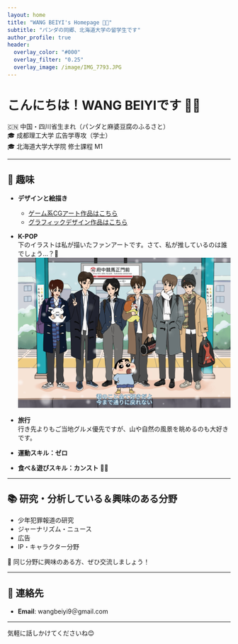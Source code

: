 ```yaml
---
layout: home
title: "WANG BEIYI's Homepage 🐯✨"
subtitle: "パンダの同郷、北海道大学の留学生です"
author_profile: true
header:
  overlay_color: "#000"
  overlay_filter: "0.25"
  overlay_image: /image/IMG_7793.JPG
---
```


# こんにちは！WANG BEIYIです 🐼✨

🇨🇳 中国・四川省生まれ（パンダと麻婆豆腐のふるさと）  
🎓 成都理工大学 広告学専攻（学士）  
🎓 北海道大学大学院 修士課程 M1

---

## 🎨 趣味
- **デザインと絵描き**
  - [ゲーム系CGアート作品はこちら](https://www.ggac.com/work/detail/406353)
  - [グラフィックデザイン作品はこちら](https://mp.weixin.qq.com/s/kjHRJwrk5teJv_ApwJPC_w)

- **K-POP**  
  下のイラストは私が描いたファンアートです。さて、私が推しているのは誰でしょう…？🤭  
  ![同人アート](image/IMG_6451.JPG)

- **旅行**  
  行き先よりもご当地グルメ優先ですが、山や自然の風景を眺めるのも大好きです。  

- **運動スキル：ゼロ**  

- **食べ＆遊びスキル：カンスト** 🍜🎢

---

## 📚 研究・分析している＆興味のある分野
- 少年犯罪報道の研究  
- ジャーナリズム・ニュース  
- 広告  
- IP・キャラクター分野  

💬 同じ分野に興味のある方、ぜひ交流しましょう！

---

## 📩 連絡先
- **Email**: wangbeiyi9＠gmail.com  

---

気軽に話しかけてくださいね😊
